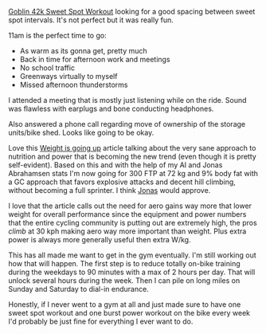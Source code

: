 [Goblin 42k Sweet Spot Workout](../Outdoor%20sports/Goblin%2042k%20Sweet%20Spot%20Workout.md) looking for a good spacing between sweet spot intervals. It's not perfect but it was really fun.

11am is the perfect time to go:

- As warm as its gonna get, pretty much
- Back in time for afternoon work and meetings
- No school traffic
- Greenways virtually to myself
- Missed afternoon thunderstorms

I attended a meeting that is mostly just listening while on the ride. Sound was flawless with earplugs and bone conducting headphones.

Also answered a phone call regarding move of ownership of the storage units/bike shed. Looks like going to be okay.

Love this [Weight is going up](https://velo.outsideonline.com/road/road-training/inside-the-radical-weight-gain-theory-of-pro-cycling/) article talking about the very sane approach to nutrition and power that is becoming the new trend (even though it is pretty self-evident). Based on this and with the help of my AI and Jonas Abrahamsen stats I'm now going for 300 FTP at 72 kg and 9% body fat with a GC approach that favors explosive attacks and decent hill climbing, without becoming a full sprinter. I think [Jonas](https://youtu.be/4S-AzyMPha4?si=YsMA8U3EGhjB3BYh) would approve.

I love that the article calls out the need for aero gains way more that lower weight for overall performance since the equipment and power numbers that the entire cycling community is putting out are extremely high, the pros *climb* at 30 kph making aero way more important than weight. Plus extra power is always more generally useful then extra W/kg.

This has all made me want to get in the gym eventually. I'm still working out how that will happen. The first step is to reduce totally on-bike training during the weekdays to 90 minutes with a max of 2 hours per day. That will unlock several hours during the week. Then I can pile on long miles on Sunday and Saturday to dial-in endurance.

Honestly, if I never went to a gym at all and just made sure to have one sweet spot workout and one burst power workout on the bike every week I'd probably be just fine for everything I ever want to do.